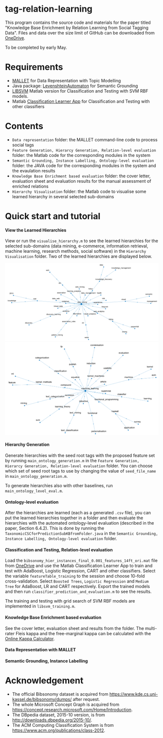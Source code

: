 # tag-relation-learning

This program contains the source code and materials for the paper titled "Knowledge Base Enrichment by Relation Learning from Social Tagging Data". Files and data over the size limit of GitHub can be downloaded from [OneDrive]().

To be completed by early May.

# Requirements
* [MALLET](http://mallet.cs.umass.edu/index.php) for Data Representation with Topic Modelling
* Java package: [LevenshteinAutomaton](https://github.com/klawson88/LevenshteinAutomaton) for Semantic Grounding
* [LIBSVM](https://www.csie.ntu.edu.tw/~cjlin/libsvm/) Matlab version for Classification and Testing with SVM RBF models. 
* Matlab [Classification Learner App](https://www.mathworks.com/help/stats/classificationlearner-app.html) for Classification and Testing with other classifiers

# Contents
* ```Data representation``` folder: the MALLET command-line code to process social tags
* ```Feature Generation, Hierarcy Generation, Relation-level evaluation``` folder: the Matlab code for the corresponding modules in the system
* ```Semantic Grounding, Instance Labelling, Ontology-level evaluation``` folder: the JAVA code for the corresponding modules in the system and the evaulation results
* ```Knowledge Base Enrichment based evaluation``` folder: the cover letter, evaluation sheet and evaluation results for the manual assessment of enriched relations
* ```Hierarchy Visualisation``` folder: the Matlab code to visualise some learned hierarchy in several selected sub-domains

# Quick start and tutorial

#### View the Learned Hierarchies
View or run the ```visualise_hierarchy.m``` to see the learned hierarchies for the selected sub-domains (data mining, e-commerce, information retrieval, machine learning, research methods, social software) in the ```Hierarchy Visualisation``` folder. Two of the learned hierarchies are displayed below.

![alt text](https://github.com/acadTags/tag-relation-learning/blob/master/Hierarchy%20Visualisation/data_mining_dbpedia_svm.PNG)
![alt text](https://github.com/acadTags/tag-relation-learning/blob/master/Hierarchy%20Visualisation/machine_learning_acm_svm.PNG)

#### Hierarchy Generation
Generate hierarchies with the seed root tags with the proposed feature set by running ```main_ontology_generation.m``` in the ```Feature Generation, Hierarcy Generation, Relation-level evaluation``` folder. You can choose which set of seed root tags to use by changing the value of ```seed_file_name``` in ```main_ontology_generation.m```.

To generate hierarchies also with other baselines, run ```main_ontology_level_eval.m```.

#### Ontology-level evaluation
After the hierarchies are learned (each as a generated ```.csv``` file), you can put the learned hierarchies together in a folder and then evaluate the hierarchies with the automated ontology-level evaluation (described in the paper, Section 6.4.2). This is done by running the ```TaxonomicCSCforPredictionSubKBfromFolder.java``` in the ```Semantic Grounding, Instance Labelling, Ontology-level evaluation``` folder.

#### Classification and Testing, Relation-level evaluation
Load the ```bibsonomy_hier_instances_final_0.001_features_14ft_ori.mat``` file from [OneDrive]() and use the Matlab Classification Learner App to train and test with AdaBoost, Logistic Regression, CART and other classifiers. Select the variable ```featureTable_training``` to the session and choose 10-fold cross-validation. Select ```Boosted Trees```, ```Logistic Regression``` and ```Medium Tree``` for AdaBoost, LR and CART respectively. Export the trained models and then run ```classifier_prediction_and_evaluation.m``` to see the results.

The training and testing with grid search of SVM RBF models are implemented in ```libsvm_training.m```.

#### Knowledge Base Enrichment based evaluation
See the cover letter, evaluation sheet and results from the folder. The multi-rater Fleis kappa and the  free-marginal kappa can be calculated with the [Online Kappa Calculator](http://justusrandolph.net/kappa/).

#### Data Representation with MALLET

#### Semantic Grounding, Instance Labelling


# Acknowledgement
* The official Bibsonomy dataset is acquired from https://www.kde.cs.uni-kassel.de/bibsonomy/dumps/ after request.
* The whole Microsoft Concept Graph is acquired from https://concept.research.microsoft.com/Home/Introduction.
* The DBpedia dataset, 2015-10 version, is from http://downloads.dbpedia.org/2015-10/.
* The ACM Computing Classification System is from https://www.acm.org/publications/class-2012.
